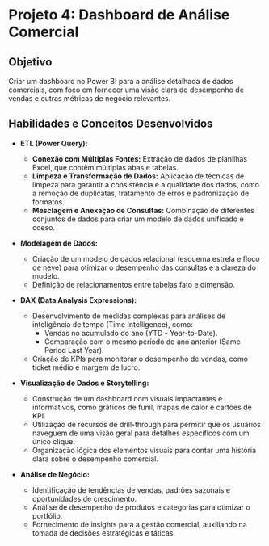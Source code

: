 # Projeto 4: Dashboard de Análise Comercial

## Objetivo

Criar um dashboard no Power BI para a análise detalhada de dados comerciais, com foco em fornecer uma visão clara do desempenho de vendas e outras métricas de negócio relevantes.

## Habilidades e Conceitos Desenvolvidos

- **ETL (Power Query):**
  - **Conexão com Múltiplas Fontes:** Extração de dados de planilhas Excel, que contêm múltiplas abas e tabelas.
  - **Limpeza e Transformação de Dados:** Aplicação de técnicas de limpeza para garantir a consistência e a qualidade dos dados, como a remoção de duplicatas, tratamento de erros e padronização de formatos.
  - **Mesclagem e Anexação de Consultas:** Combinação de diferentes conjuntos de dados para criar um modelo de dados unificado e coeso.

- **Modelagem de Dados:**
  - Criação de um modelo de dados relacional (esquema estrela e floco de neve) para otimizar o desempenho das consultas e a clareza do modelo.
  - Definição de relacionamentos entre tabelas fato e dimensão.

- **DAX (Data Analysis Expressions):**
  - Desenvolvimento de medidas complexas para análises de inteligência de tempo (Time Intelligence), como:
    - Vendas no acumulado do ano (YTD - Year-to-Date).
    - Comparação com o mesmo período do ano anterior (Same Period Last Year).
  - Criação de KPIs para monitorar o desempenho de vendas, como ticket médio e margem de lucro.

- **Visualização de Dados e Storytelling:**
  - Construção de um dashboard com visuais impactantes e informativos, como gráficos de funil, mapas de calor e cartões de KPI.
  - Utilização de recursos de drill-through para permitir que os usuários naveguem de uma visão geral para detalhes específicos com um único clique.
  - Organização lógica dos elementos visuais para contar uma história clara sobre o desempenho comercial.

- **Análise de Negócio:**
  - Identificação de tendências de vendas, padrões sazonais e oportunidades de crescimento.
  - Análise de desempenho de produtos e categorias para otimizar o portfólio.
  - Fornecimento de insights para a gestão comercial, auxiliando na tomada de decisões estratégicas e táticas.
